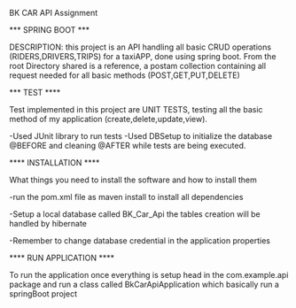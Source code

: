 BK CAR API Assignment

*** SPRING BOOT ***

DESCRIPTION: this project is an API handling all basic CRUD operations (RIDERS,DRIVERS,TRIPS) for a taxiAPP,
done using spring boot. 
From the root Directory shared is a reference, a postam collection containing all request needed for all basic methods (POST,GET,PUT,DELETE) 

*** TEST ****

Test implemented in this project are UNIT TESTS, testing all the basic method of my application (create,delete,update,view).

-Used JUnit library to run tests
-Used DBSetup to initialize the database @BEFORE and cleaning @AFTER while tests are being executed.


**** INSTALLATION ****

What things you need to install the software and how to install them

-run the pom.xml file as maven install to install all dependencies 

-Setup a local database called BK_Car_Api the tables creation will be handled by hibernate

-Remember to change database credential in the application properties


**** RUN APPLICATION ****

To run the application once everything is setup head in the com.example.api package and run a class called BkCarApiApplication which basically 
run a springBoot project


